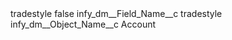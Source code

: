 <?xml version="1.0" encoding="UTF-8"?>
<CustomMetadata xmlns="http://soap.sforce.com/2006/04/metadata" xmlns:xsi="http://www.w3.org/2001/XMLSchema-instance" xmlns:xsd="http://www.w3.org/2001/XMLSchema">
    <label>tradestyle</label>
    <protected>false</protected>
    <values>
        <field>infy_dm__Field_Name__c</field>
        <value xsi:type="xsd:string">tradestyle</value>
    </values>
    <values>
        <field>infy_dm__Object_Name__c</field>
        <value xsi:type="xsd:string">Account</value>
    </values>
</CustomMetadata>
